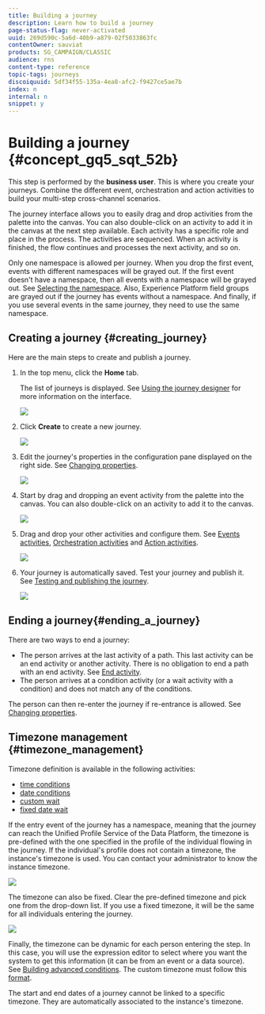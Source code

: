 ```yaml
---
title: Building a journey
description: Learn how to build a journey
page-status-flag: never-activated
uuid: 269d590c-5a6d-40b9-a879-02f5033863fc
contentOwner: sauviat
products: SG_CAMPAIGN/CLASSIC
audience: rns
content-type: reference
topic-tags: journeys
discoiquuid: 5df34f55-135a-4ea8-afc2-f9427ce5ae7b
index: n
internal: n
snippet: y
---
```



# Building a journey {#concept_gq5_sqt_52b}

This step is performed by the **business user**. This is where you create your journeys. Combine the different event, orchestration and action activities to build your multi-step cross-channel scenarios.

The journey interface allows you to easily drag and drop activities from the palette into the canvas. You can also double-click on an activity to add it in the canvas at the next step available. Each activity has a specific role and place in the process. The activities are sequenced. When an activity is finished, the flow continues and processes the next activity, and so on.

Only one namespace is allowed per journey. When you drop the first event, events with different namespaces will be grayed out. If the first event doesn't have a namespace, then all events with a namespace will be grayed out. See [Selecting the namespace](../event/eventnamespace.md#concept_ckb_3qt_52b). Also, Experience Platform field groups are grayed out if the journey has events without a namespace. And finally, if you use several events in the same journey, they need to use the same namespace.

## Creating a journey {#creating_journey}

Here are the main steps to create and publish a journey.

1. In the top menu, click the **Home** tab. 

    The list of journeys is displayed. See [Using the journey designer](../building-journeys/journeyinterface.md#concept_m1g_5qt_52b) for more information on the interface.

    ![](../assets/journey30.png)

1. Click **Create** to create a new journey.

    ![](../assets/journey31.png)

1. Edit the journey's properties in the configuration pane displayed on the right side. See [Changing properties](../building-journeys/journeyproperty.md#concept_prq_wqt_52b).

    ![](../assets/journey32.png)

1. Start by drag and dropping an event activity from the palette into the canvas. You can also double-click on an activity to add it to the canvas.


    ![](../assets/journey33.png)

1. Drag and drop your other activities and configure them. See [Events activities](../building-journeys/journeyevent.md#concept_rws_1rt_52b), [Orchestration activities](../building-journeys/journeyorchestration.md#concept_ksq_2rt_52b) and [Action activities](../building-journeys/journeyaction.md#concept_hbj_hrt_52b).

    ![](../assets/journey34.png)

1. Your journey is automatically saved. Test your journey and publish it. See [Testing and publishing the journey](../building-journeys/journeypublication.md#concept_mtc_lrt_52b).

    ![](../assets/journey36.png)

## Ending a journey{#ending_a_journey}

There are two ways to end a journey:

* The person arrives at the last activity of a path. This last activity can be an end activity or another activity. There is no obligation to end a path with an end activity. See [End activity](../building-journeys/end.md).
* The person arrives at a condition activity (or a wait activity with a condition) and does not match any of the conditions.

The person can then re-enter the journey if re-entrance is allowed. See [Changing properties](../building-journeys/journeyproperty.md#concept_prq_wqt_52b).

## Timezone management {#timezone_management}

Timezone definition is available in the following activities:

* [time conditions](../building-journeys/condition.md#time_condition)
* [date conditions](../building-journeys/condition.md#date_condition)
* [custom wait](../building-journeys/wait.md#custom)
* [fixed date wait](../building-journeys/wait.md#fixed_date)

If the entry event of the journey has a namespace, meaning that the journey can reach the Unified Profile Service of the Data Platform, the timezone is pre-defined with the one specified in the profile of the individual flowing in the journey. If the individual's profile does not contain a timezone, the instance's timezone is used. You can contact your administrator to know the instance timezone.

![](../assets/journey73.png)

The timezone can also be fixed. Clear the pre-defined timezone and pick one from the drop-down list. If you use a fixed timezone, it will be the same for all individuals entering the journey. 

![](../assets/journey72.png)

Finally, the timezone can be dynamic for each person entering the step. In this case, you will use the expression editor to select where you want the system to get this information (it can be from an event or a data source). See [Building advanced conditions](../expression/expressionadvanced.md#concept_uyj_trt_52b). The custom timezone must follow this [format](https://docs.oracle.com/javase/8/docs/api/java/time/ZoneId.html#of-java.lang.String-).


The start and end dates of a journey cannot be linked to a specific timezone. They are automatically associated to the instance's timezone.
